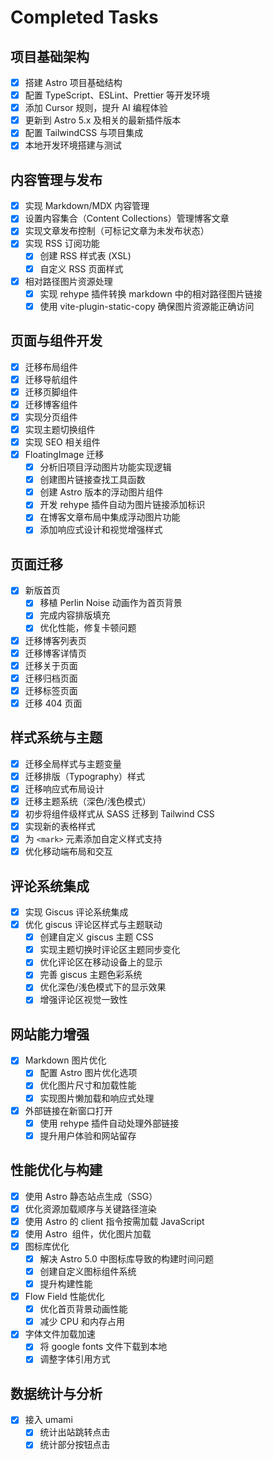 # Completed Tasks

## 项目基础架构

- [x] 搭建 Astro 项目基础结构
- [x] 配置 TypeScript、ESLint、Prettier 等开发环境
- [x] 添加 Cursor 规则，提升 AI 编程体验
- [x] 更新到 Astro 5.x 及相关的最新插件版本
- [x] 配置 TailwindCSS 与项目集成
- [x] 本地开发环境搭建与测试

## 内容管理与发布

- [x] 实现 Markdown/MDX 内容管理
- [x] 设置内容集合（Content Collections）管理博客文章
- [x] 实现文章发布控制（可标记文章为未发布状态）
- [x] 实现 RSS 订阅功能
  - [x] 创建 RSS 样式表 (XSL)
  - [x] 自定义 RSS 页面样式
- [x] 相对路径图片资源处理
  - [x] 实现 rehype 插件转换 markdown 中的相对路径图片链接
  - [x] 使用 vite-plugin-static-copy 确保图片资源能正确访问

## 页面与组件开发

- [x] 迁移布局组件
- [x] 迁移导航组件
- [x] 迁移页脚组件
- [x] 迁移博客组件
- [x] 实现分页组件
- [x] 实现主题切换组件
- [x] 实现 SEO 相关组件
- [x] FloatingImage 迁移
  - [x] 分析旧项目浮动图片功能实现逻辑
  - [x] 创建图片链接查找工具函数
  - [x] 创建 Astro 版本的浮动图片组件
  - [x] 开发 rehype 插件自动为图片链接添加标识
  - [x] 在博客文章布局中集成浮动图片功能
  - [x] 添加响应式设计和视觉增强样式

## 页面迁移

- [x] 新版首页
  - [x] 移植 Perlin Noise 动画作为首页背景
  - [x] 完成内容排版填充
  - [x] 优化性能，修复卡顿问题
- [x] 迁移博客列表页
- [x] 迁移博客详情页
- [x] 迁移关于页面
- [x] 迁移归档页面
- [x] 迁移标签页面
- [x] 迁移 404 页面

## 样式系统与主题

- [x] 迁移全局样式与主题变量
- [x] 迁移排版（Typography）样式
- [x] 迁移响应式布局设计
- [x] 迁移主题系统（深色/浅色模式）
- [x] 初步将组件级样式从 SASS 迁移到 Tailwind CSS
- [x] 实现新的表格样式
- [x] 为 `<mark>` 元素添加自定义样式支持
- [x] 优化移动端布局和交互

## 评论系统集成

- [x] 实现 Giscus 评论系统集成
- [x] 优化 giscus 评论区样式与主题联动
  - [x] 创建自定义 giscus 主题 CSS
  - [x] 实现主题切换时评论区主题同步变化
  - [x] 优化评论区在移动设备上的显示
  - [x] 完善 giscus 主题色彩系统
  - [x] 优化深色/浅色模式下的显示效果
  - [x] 增强评论区视觉一致性

## 网站能力增强

- [x] Markdown 图片优化
  - [x] 配置 Astro 图片优化选项
  - [x] 优化图片尺寸和加载性能
  - [x] 实现图片懒加载和响应式处理
- [x] 外部链接在新窗口打开
  - [x] 使用 rehype 插件自动处理外部链接
  - [x] 提升用户体验和网站留存

## 性能优化与构建

- [x] 使用 Astro 静态站点生成（SSG）
- [x] 优化资源加载顺序与关键路径渲染
- [x] 使用 Astro 的 client 指令按需加载 JavaScript
- [x] 使用 Astro <Image> 组件，优化图片加载
- [x] 图标库优化
  - [x] 解决 Astro 5.0 中图标库导致的构建时间问题
  - [x] 创建自定义图标组件系统
  - [x] 提升构建性能
- [x] Flow Field 性能优化
  - [x] 优化首页背景动画性能
  - [x] 减少 CPU 和内存占用
- [x] 字体文件加载加速
  - [x] 将 google fonts 文件下载到本地
  - [x] 调整字体引用方式

## 数据统计与分析

- [x] 接入 umami
  - [x] 统计出站跳转点击
  - [x] 统计部分按钮点击
